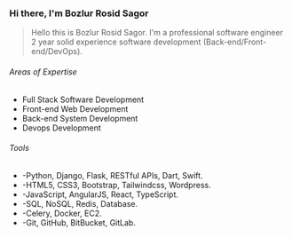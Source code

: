 ### Hi there, I'm Bozlur Rosid Sagor

> Hello this is Bozlur Rosid Sagor. I'm a professional software engineer 2 year solid experience software development (Back-end/Front-end/DevOps).

###### Areas of Expertise
- Full Stack Software Development
- Front-end Web Development
- Back-end System Development
- Devops Development

###### Tools
-  -Python, Django, Flask, RESTful APIs, Dart, Swift.
-  -HTML5, CSS3, Bootstrap, Tailwindcss, Wordpress.
-  -JavaScript, AngularJS, React, TypeScript.
-  -SQL, NoSQL, Redis, Database.
-  -Celery, Docker, EC2.
-  -Git, GitHub, BitBucket, GitLab.

<!--
**mbrsagor/mbrsagor** is a ✨ _special_ ✨ repository because its `README.md` (this file) appears on your GitHub profile.

Here are some ideas to get you started:

- 🔭 I’m currently working on ...
- 🌱 I’m currently learning ...
- 👯 I’m looking to collaborate on ...
- 🤔 I’m looking for help with ...
- 💬 Ask me about ...
- 📫 How to reach me: ...
- 😄 Pronouns: ...
- ⚡ Fun fact: ...
-->
